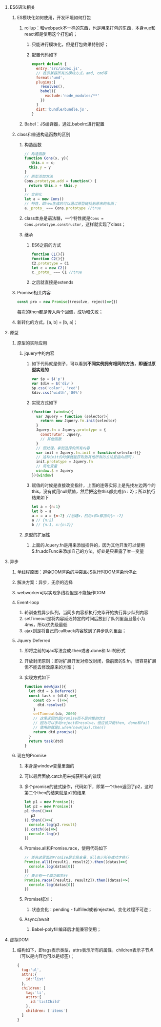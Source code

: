 1. ES6语法相关

   1. ES模块化如何使用，开发环境如何打包

      1. rollup：和webpack不一样的东西，也是用来打包的东西，本身vue和react都是使用这个打包的；

         1. 只能进行模块化，但是打包效果特别好；

         2. 配置代码如下

            ```javascript
            export default {
              entry:'src/index.js',
              // 表示兼容所有的模块方式，amd, cmd等
              format:'umd',
              plugins:[
                resolves(),
                babel({
                  exclude:'node_modules/**'
                })
              ]
              dist:'bundle/bundle.js',
            }
            ```

            

      2. Babel：JS编译器，通过.babelrc进行配置

   2. class和普通构造函数的区别

      1. 构造函数

         ```javascript
         // 构造函数
         function Cons(x, y){
         	this.x = x;
           this.y = y
         }
         // 原型添加方法
         Cons.prototype.add = function() {
           return this.x + this.y
         }
         // 实例化
         let a = new Cons()
         // 特性，即new生成的可以通过原型链找到原来的东西；
         a._proto_ === Cons.prototype //true
         ```

      2. class本身是语法糖，一个特性就是`Cons = Cons.prototype.constructor`，这样就实现了class；

      3. 继承

         1. ES6之前的方式

            ```javascript
            function C1(){}
            function C2(){}
            C2.prototype = C1
            let c = new C2()
            c._proto_ === C1 //true
            ```

         2. 之后就直接是extends

   3. Promise相关内容

      ```javascript
      const pro = new Promise((resolve, reject)=>{})
      ```

      每次的then都是传入两个回调，成功和失败；

   4. 新转化的方式，[a, b] = [b, a]；

2. 原型

   1. 原型的实际应用

      1. jquery中的内容

         1. 如下代码就是例子，可以看到**不同实例拥有相同的方法**，**即通过原型实现的**

            ```javascript
            var $p = $('p')
            var $div = $('div')
            $p.css('color', 'red')
            $div.css('width','80%')
            ```

         2. 实现方式如下

            ```javascript
            (function (window){
              var Jquery = function (selector){
              	return new Jquery.fn.init(selector)
              }
              Jquery.fn = Jquery.prototype = {
                construtor: Jquery,
                // 其他函数
              }
              // 预处理，拿到选择的所有内容
              var init = Jquery.fn.init = function(selector){}
              // 这样init的时候就能获取到其他所有的方法且指向相同；
              init.prototype = Jquery.fn
              // 简化变量
              window.$ = Jquery
            })(window)
            ```

         3. 赋值的时候是直接改变指针，上面的连等实际上是先找左边两个的this，没有就用null赋值，然后把这些this都变成{n : 2}；所以执行结果如下

            ```javascript
            let a = {n:1}
            let b = a
            a.x = a = {n:2} //创建x，然后x和a都指向{n :2}
            a // {n:2}
            b // {n:1, x:{n:2}}
            ```

      2. 原型的扩展性

         1. 上面的Jquery.fn是用来添加插件的，因为其他开发可以使用$.fn.addFunc来添加自己的方法，好处是只暴露了唯一变量​

3. 异步

   1. 单线程原因：避免DOM渲染的冲突且JS执行时DOM渲染也停止

   2. 解决方案：异步，无奈的选择

   3. webworker可以实现多线程但是不能操作DOM

   4. Event-loop

      1. 轮训查找异步队列，当同步内容都执行完毕开始执行异步队列内容
      2. setTimeout是将内容延迟特定的时间后放到了队列里面且最小为4ms，所以优先级最低
      3. ajax则是将自己的callback内容放到了异步队列里面；

   5. Jquery Deferred

      1. 即将之前的ajax写法变成.then或者.done和.fail的形式

      2. 开放封闭原则：即对扩展开发对修改封闭，像前面的$.fn，很容易扩展但不能去修改原来的方案；

      3. 实现方式如下

         ```javascript
         function newAjax(){
           let dtd = $.Deferred()
           const task = (dtd) =>{
             const cb = ()=>{
               dtd.resolve()
             }
             setTimeout(cb, 2000)
             // 这里返回的是promise而不是完整的dtd
             // 因为可以手动reject和resolve，但应该只能then, done和fail
             // 使用的就是$.when(newAjax).then()
             return dtd.promise()
           }
           return task(dtd)
         }
         ```

   6. 现在的Promise

      1. 本身是window变量里面的

      2. 可以最后面放.catch用来捕获所有的错误

      3. 多个promise的链式操作，代码如下，即第一个then返回了p2，这时第二个then的结果就是p2的结果

         ```javascript
         let p1 = new Promise();
         let p2 = new Promise()
         p1.then(()=>(
         	p2
         )).then(()=>{
           console.log(p2.result)
         }).catch((e)=>{
           console.log(e)
         })
         ```

      4. Promise.all和Promise.race，使用代码如下

         ```javascript
         // 首先这里面的Promise是全局变量，all表示所有成功才执行
         Promise.all([result1, result2]).then((datas)=>{
           console.log(datas[0])
         })
         // 表示有一个成功即执行
         Promise.race([result1, result2]).then((datas)=>{
           console.log(datas[0])
         })
         ```

      5. Promise标准：

         1. 状态变化：pending - fulfilled或者rejected，变化过程不可逆；

      6. Async/await

         1. Babel-polyfill编译后才能兼容使用；

4. 虚拟DOM

   1. 结构如下，即tags表示类型，attrs表示所有的属性，children表示子节点（可以是内容也可以是标签）；
   
      ```javascript
      {
        tag:'ul',
        attrs:{
          id:'list'
        },
        children: [
          tag:'li',
          attrs:{
            id:'listChild'
          },
          children: ['items']
        ]
      }
      ```
   
      















































































